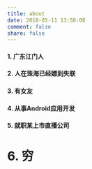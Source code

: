 ```yaml
---
title: about
date: 2018-05-11 13:58:08
comment: false
share: false
---
```


#### 1. 广东江门人

#### 2. 人在珠海已经嫖到失联

#### 3. 有女友

#### 4. 从事Android应用开发

#### 5. 就职某上市直播公司

# 6. **穷**
